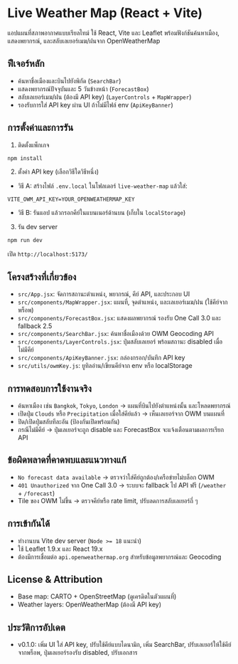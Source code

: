 # Live Weather Map (React + Vite)

แอปแผนที่สภาพอากาศแบบเรียลไทม์ ใช้ React, Vite และ Leaflet พร้อมฟังก์ชันค้นหาเมือง, แสดงพยากรณ์, และสลับเลเยอร์เมฆ/ฝนจาก OpenWeatherMap

## ฟีเจอร์หลัก
- ค้นหาชื่อเมืองและบินไปยังพิกัด (`SearchBar`)
- แสดงพยากรณ์ปัจจุบันและ 5 วันข้างหน้า (`ForecastBox`)
- สลับเลเยอร์เมฆ/ฝน (ต้องมี API key) (`LayerControls` + `MapWrapper`)
- รองรับการใส่ API key ผ่าน UI ถ้าไม่มีไฟล์ env (`ApiKeyBanner`)

## การตั้งค่าและการรัน
1) ติดตั้งแพ็กเกจ

```bash
npm install
```

2) ตั้งค่า API key (เลือกวิธีใดวิธีหนึ่ง)
- วิธี A: สร้างไฟล์ `.env.local` ในโฟลเดอร์ `live-weather-map` แล้วใส่:

```
VITE_OWM_API_KEY=YOUR_OPENWEATHERMAP_KEY
```

- วิธี B: รันแอป แล้วกรอกคีย์ในแบนเนอร์ด้านบน (เก็บใน `localStorage`)

3) รัน dev server

```bash
npm run dev
```

เปิด `http://localhost:5173/`

## โครงสร้างที่เกี่ยวข้อง
- `src/App.jsx`: จัดการสถานะตำแหน่ง, พยากรณ์, คีย์ API, และประกอบ UI
- `src/components/MapWrapper.jsx`: แผนที่, จุดตำแหน่ง, และเลเยอร์เมฆ/ฝน (ใช้คีย์จากพร็อพ)
- `src/components/ForecastBox.jsx`: แสดงผลพยากรณ์ รองรับ One Call 3.0 และ fallback 2.5
- `src/components/SearchBar.jsx`: ค้นหาชื่อเมืองด้วย OWM Geocoding API
- `src/components/LayerControls.jsx`: ปุ่มสลับเลเยอร์ พร้อมสถานะ disabled เมื่อไม่มีคีย์
- `src/components/ApiKeyBanner.jsx`: กล่องกรอก/บันทึก API key
- `src/utils/owmKey.js`: ยูทิลอ่าน/เขียนคีย์จาก env หรือ localStorage

## การทดสอบการใช้งานจริง
- ค้นหาเมือง เช่น `Bangkok`, `Tokyo`, `London` → แผนที่บินไปยังตำแหน่งนั้น และโหลดพยากรณ์
- เปิดปุ่ม `Clouds` หรือ `Precipitation` เมื่อใส่คีย์แล้ว → เห็นเลเยอร์จาก OWM บนแผนที่
- ปิด/เปิดปุ่มสลับทีละอัน (ป้องกันเปิดพร้อมกัน)
- กรณีไม่มีคีย์ → ปุ่มเลเยอร์จะถูก disable และ ForecastBox จะแจ้งเตือนตามผลการเรียก API

## ข้อผิดพลาดที่คาดพบและแนวทางแก้
- `No forecast data available` → ตรวจว่าใส่คีย์ถูกต้อง/เครือข่ายไม่บล็อก OWM
- `401 Unauthorized` จาก One Call 3.0 → ระบบจะ fallback ไป API ฟรี (`/weather` + `/forecast`)
- Tile ของ OWM ไม่ขึ้น → ตรวจคีย์หรือ rate limit, ปรับลดการสลับเลเยอร์ถี่ ๆ

## การเข้ากันได้
- ทำงานบน Vite dev server (`Node >= 18` แนะนำ)
- ใช้ Leaflet 1.9.x และ React 19.x
- ต้องมีการเชื่อมต่อ `api.openweathermap.org` สำหรับข้อมูลพยากรณ์และ Geocoding

## License & Attribution
- Base map: CARTO + OpenStreetMap (ดูเครดิตในตัวแผนที่)
- Weather layers: OpenWeatherMap (ต้องมี API key)

## ประวัติการอัปเดต
- v0.1.0: เพิ่ม UI ใส่ API key, ปรับใช้คีย์แบบไดนามิก, เพิ่ม SearchBar, ปรับเลเยอร์ให้ใช้คีย์จากพร็อพ, ปุ่มเลเยอร์รองรับ disabled, ปรับเอกสาร
